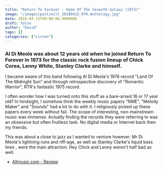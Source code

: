 ```yaml
---
title: "Return To Forever - Hymn Of The Seventh Galaxy (1973)"
image: "/images/post/wilt_20180415_RTR.Anthology.jpg"
date: 2018-04-15T00:00:00.0000000
draft: false
author: "David"
tags: []
categories: ["Listen"]
---
```

### Al Di Meola was about 12 years old when he joined Return To Forever in 1973 for the classic rock fusion lineup of Chick Corea, Lenny White, Stanley Clarke and himself.  
  
I became aware of this band following Al Di Meola's 1976 record "Land Of The Midnight Sun" and through retrospective discovery of "Romantic Warrior", RTR's fantastic 1975 record.   
  
I often wonder how I was turned onto this stuff as a bare-arsed 16 or 17 year old? In hindsight, I somehow think the weekly music papers "NME", "Melody Maker" and "Sounds" had a lot to do with it. I religiously picked up these papers every week without fail. The scope of interesting, non-mainstream music was immense. Actually finding the records they were referring to was an obsessive but often fruitless task. No digital media or Internet back then my friends.

 This was about a close to jazz as I wanted to venture however. Mr Di Meola's lightning runs and riff-age, as well as Stanley Clarke's liquid bass lines , were the main attraction. Hey Chick and Lenny weren't half bad as well.

-  [Allmusic.com - Review](https://www.allmusic.com/album/hymn-of-the-seventh-galaxy-mw0000263493)